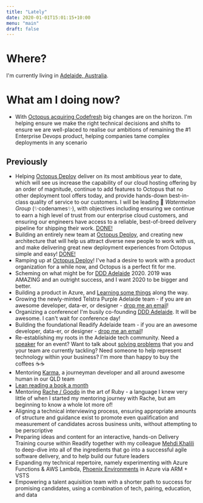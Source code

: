 ```yaml
---
title: "Lately"
date: 2020-01-01T15:01:15+10:00
menu: "main"
draft: false
---
```


# Where?

I'm currently living in [Adelaide, Australia](https://time.is/Adelaide).

# What am I doing now?

- With [Octopus acquiring Codefresh](https://octopus.com/blog/octopus-acquires-codefresh) big changes are on the horizon. I'm helping ensure we make the right technical decisions and shifts to ensure we are well-placed to realise our ambitions of remaining the #1 Enterprise Devops product, helping companies tame complex deployments in any scenario

## Previously

- Helping [Octopus Deploy](https://www.octopus.com) deliver on its most ambitious year to date, which will see us increase the capability of our cloud hosting offering by an order of magnitude, continue to add features to Octopus that no other deployment tool offers today, and provide hands-down best-in-class quality of service to our customers. I will be leading 🍉 _Watermelon Group_ (✨codenames✨), with objectives including ensuring we continue to earn a high level of trust from our enterprise cloud customers, and ensuring our engineers have access to a reliable, best-of-breed delivery pipeline for shipping their work. [DONE!](https://octopus.com/blog/defining-target-architecture)
- Building an entirely new team at [Octopus Deploy](https://www.octopus.com), and creating new architecture that will help us attract diverse new people to work with us, and make delivering great new deployment experiences from Octopus simple and easy! [DONE!](https://octopus.com/blog/improving-delivery-deployment-steps)
- Ramping up at [Octopus Deploy](https://www.octopus.com)! I've had a desire to work with a product organization for a while now, and Octopus is a perfect fit for me.
- Scheming on what might be for [DDD Adelaide](https://dddadelaide.com/) 2020. 2019 was AMAZING and an outright success, and I want 2020 to be bigger and better.
- Building a product in Azure, and [Learning some things](https://www.andrew-best.com/posts/please-sir-can-i-have-some-auth/) along the way.
- Growing the newly-minted Telstra Purple Adelaide team - if you are an awesome developer, data-er, or designer - [drop me an email](mailto:andrew.a.best@gmail.com)!
- Organizing a conference! I'm busily co-founding [DDD Adelaide](https://dddadelaide.com/). It will be awesome. I can't wait for conference day!
- Building the foundational Readify Adelaide team - if you are an awesome developer, data-er, or designer - [drop me an email](mailto:andrew.a.best@gmail.com)!
- Re-establishing my roots in the Adelaide tech community. Need a [speaker](https://www.andrew-best.com/speaking/) for an event? Want to talk about [solving problems](https://www.andrew-best.com/posts/discover-decide-deliver-part-one/) that you and your team are currently tackling? Need someone to help represent technology within your business? I'm more than happy to buy the coffees ☕☕
- Mentoring [Karma](https://www.codewithkarma.com/), a journeyman developer and all around awesome human in our QLD team
- [Lean reading a book a month](https://www.andrew-best.com/posts/lean-reading-a-book-a-month/)
- Mentoring [Rache / Goodo](https://twitter.com/rachegoodo) in the art of Ruby - a language I knew very little of when I started my mentoring journey with Rache, but am beginning to know a whole lot more of!
- Aligning a technical interviewing process, ensuring appropriate amounts of structure and guidance exist to promote even qualification and measurement of candidates across business units, without attempting to be perscriptive
- Preparing ideas and content for an interactive, hands-on Delivery Training course within Readify together with my colleague [Mehdi Khalili](https://www.mehdi-khalili.com/) to deep-dive into all of the ingredients that go into a successful agile software delivery, and to help build our future leaders
- Expanding my technical repertoire, namely experimenting with Azure Functions & AWS Lambda, [Phoenix Environments](https://www.thoughtworks.com/radar/techniques/phoenix-environments) in Azure via ARM + VSTS
- Empowering a talent aquisition team with a shorter path to success for promising candidates, using a combination of tech, pairing, education, and data
